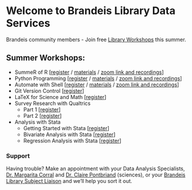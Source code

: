 # Welcome to Brandeis Library Data Services

Brandeis community members - Join free [Library Workshops](https://calendar.library.brandeis.edu/calendar/workshops/) this summer.

## Summer Workshops:
- SummeR of R  [[register](https://calendar.library.brandeis.edu/calendar/workshops/summeR2020) / [materials](https://github.com/DeisData/summer-of-r) / [zoom link and recordings](https://docs.google.com/document/d/1-eeemJIYWoDuRAUvtmO5TKnyAUYvORIzNCFNdfnin5c/edit?usp=sharing)]
- Python Programming  [[register](https://calendar.library.brandeis.edu/calendar/workshops/python2020) / [materials](https://github.com/DeisData/python) / [zoom link and recordings](https://docs.google.com/document/d/18TwHdTBUU34PNF8Vz2YYWbmME4tS3NS7Ugu5NjaMmBo/edit?usp=sharing)]
- Automate with Shell [[register](https://calendar.library.brandeis.edu/calendar/workshops/shell2020) / [materials](https://github.com/DeisData/unix-shell) / [zoom link and recordings](https://docs.google.com/document/d/1-kjo4I40Ovu0-DXxMi9sfps7VhQmY-JF_lPx9cc9cM4/edit?usp=sharing)]
- Git Version Control [[register](https://calendar.library.brandeis.edu/calendar/workshops/git2020)]
- LaTeX for Science and Math [[register](https://calendar.library.brandeis.edu/calendar/workshops/latex2020)]
- Survey Research with Qualtrics 
  - Part 1 [[register](https://calendar.library.brandeis.edu/event/6739925)]
  - Part 2 [[register](https://calendar.library.brandeis.edu/event/6739927)]
- Analysis with Stata
  - Getting Started with Stata [[register](https://calendar.library.brandeis.edu/event/6750519)]
  - Bivariate Analysis with Stata [[register](https://calendar.library.brandeis.edu/event/6750634)]
  - Regression Analysis with Stata [[register](https://calendar.library.brandeis.edu/event/6750649)]

### Support
Having trouble? Make an appointment with your Data Analysis Specialists, [Dr. Margarita Corral](http://calendar.library.brandeis.edu/appointment/8518) and [Dr. Claire Pontbriand](https://calendar.library.brandeis.edu/appointments/scidata) (sciences), or your [Brandeis Library Subject Liaison](https://www.brandeis.edu/library/research/help/liaison-subject.html) and we’ll help you sort it out.
